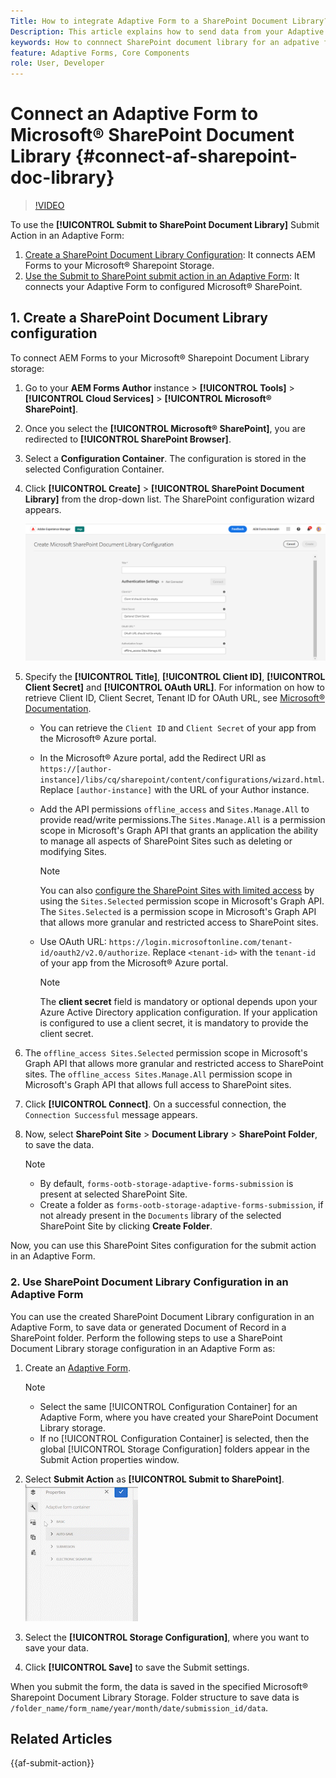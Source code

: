 ```yaml
---
Title: How to integrate Adaptive Form to a SharePoint Document Library?
Description: This article explains how to send data from your Adaptive Form to a SharePoint  Document library when you submit the form.
keywords: How to connnect SharePoint document library for an adpative form, Submit to SharePoint, Create a SharePoint Document Library Configuration, Use the Submit to SharePoint submit action in an Adaptive Form, AEM Forms Data Model SharePoint Document Library, Forms Data Model SharePoint Document Library, Integrate Forms Data Model to SharePoint Document Library
feature: Adaptive Forms, Core Components
role: User, Developer
---
```


# Connect an Adaptive Form to Microsoft® SharePoint Document Library {#connect-af-sharepoint-doc-library}

>[!VIDEO](https://video.tv.adobe.com/v/3444368/formautomation-productivitytools-adaptiveforms--sharepointintegration-documentlibrary/?quality=12&learn=on)

To use the **[!UICONTROL Submit to SharePoint Document Library]** Submit Action in an Adaptive Form:

1. [Create a SharePoint Document Library Configuration](#1-create-a-sharepoint-document-library-configuration): It connects AEM Forms to your Microsoft&reg; Sharepoint Storage.
2. [Use the Submit to SharePoint submit action in an Adaptive Form](#2-use-sharepoint-document-library-configuration-in-an-adaptive-form): It connects your Adaptive Form to configured Microsoft&reg; SharePoint.

## 1. Create a SharePoint Document Library configuration

To connect AEM Forms to your Microsoft&reg; Sharepoint Document Library storage:

1. Go to your **AEM Forms Author** instance > **[!UICONTROL Tools]** > **[!UICONTROL Cloud Services]** >  **[!UICONTROL Microsoft&reg; SharePoint]**.   
1. Once you select the **[!UICONTROL Microsoft&reg; SharePoint]**, you are redirected to **[!UICONTROL SharePoint Browser]**.
1. Select a **Configuration Container**. The configuration is stored in the selected Configuration Container. 
1. Click **[!UICONTROL Create]** > **[!UICONTROL SharePoint Document Library]** from the drop-down list. The SharePoint configuration wizard appears. 

    ![Sharepoint configuration](/help/forms/assets/sharepoint_configuration.png)

1. Specify the **[!UICONTROL Title]**, **[!UICONTROL Client ID]**, **[!UICONTROL Client Secret]** and **[!UICONTROL OAuth URL]**. For information on how to retrieve Client ID, Client Secret, Tenant ID for OAuth URL, see [Microsoft&reg; Documentation](https://learn.microsoft.com/en-us/graph/auth-register-app-v2).
    * You can retrieve the `Client ID` and `Client Secret` of your app from the Microsoft&reg; Azure portal.
    * In the Microsoft&reg; Azure portal, add the Redirect URI as `https://[author-instance]/libs/cq/sharepoint/content/configurations/wizard.html`. Replace `[author-instance]` with the URL of your Author instance.
    * Add the API permissions `offline_access` and `Sites.Manage.All` to provide read/write permissions.The `Sites.Manage.All` is a permission scope in Microsoft's Graph API that grants an application the ability to manage all aspects of SharePoint Sites such as deleting or modifying Sites.  
     
        >[!NOTE]
        >
        > You can also [configure the SharePoint Sites with limited access](/help/forms/configure-sharepoint-site-limited-access.md) by using the `Sites.Selected` permission scope in Microsoft's Graph API. The `Sites.Selected` is a permission scope in Microsoft's Graph API that allows more granular and restricted access to SharePoint sites. 

    * Use OAuth URL: `https://login.microsoftonline.com/tenant-id/oauth2/v2.0/authorize`. Replace `<tenant-id>` with the `tenant-id` of your app from the Microsoft&reg; Azure portal.

        >[!NOTE]
        >
        > The **client secret** field is mandatory or optional depends upon your Azure Active Directory application configuration. If your application is configured to use a client secret, it is mandatory to provide the client secret.

1. The `offline_access Sites.Selected` permission scope in Microsoft's Graph API that allows more granular and restricted access to SharePoint sites. The `offline_access Sites.Manage.All` permission scope in Microsoft's Graph API that allows full access to SharePoint sites.   
1. Click **[!UICONTROL Connect]**. On a successful connection, the `Connection Successful` message appears. 

1. Now, select **SharePoint Site** > **Document Library** > **SharePoint Folder**, to save the data.

    >[!NOTE]
    >
    >* By default, `forms-ootb-storage-adaptive-forms-submission` is present at selected SharePoint Site.
    >* Create a folder as `forms-ootb-storage-adaptive-forms-submission`, if not already present in the `Documents` library of the selected SharePoint Site by clicking **Create Folder**.

Now, you can use this SharePoint Sites configuration for the submit action in an Adaptive Form. 

### 2. Use SharePoint Document Library Configuration in an Adaptive Form

You can use the created SharePoint Document Library configuration in an Adaptive Form, to save data or generated Document of Record in a SharePoint folder. Perform the following steps to use a SharePoint Document Library storage configuration in an Adaptive Form as:

1. Create an [Adaptive Form](/help/forms/creating-adaptive-form-core-components.md).

    >[!NOTE]
    >
    > * Select the same [!UICONTROL Configuration Container] for an Adaptive Form, where you have created your SharePoint Document Library storage. 
    > * If no [!UICONTROL Configuration Container] is selected, then the global [!UICONTROL Storage Configuration] folders appear in the Submit Action properties window.

1. Select **Submit Action** as **[!UICONTROL Submit to SharePoint]**.
    ![Sharepoint GIF](/help/forms/assets/sharedrive-video.gif)
1. Select the **[!UICONTROL Storage Configuration]**, where you want to save your data.
1. Click **[!UICONTROL Save]** to save the Submit settings.

When you submit the form, the data is saved in the specified Microsoft&reg; Sharepoint Document Library Storage. 
Folder structure to save data is `/folder_name/form_name/year/month/date/submission_id/data`.

## Related Articles

{{af-submit-action}}